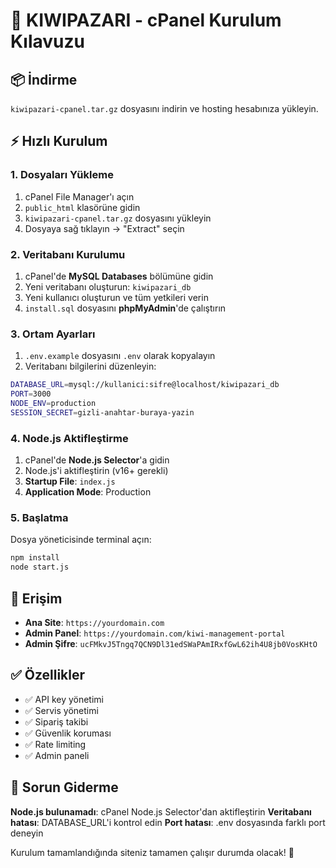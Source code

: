 # 🚀 KIWIPAZARI - cPanel Kurulum Kılavuzu

## 📦 İndirme

`kiwipazari-cpanel.tar.gz` dosyasını indirin ve hosting hesabınıza yükleyin.

## ⚡ Hızlı Kurulum

### 1. Dosyaları Yükleme
1. cPanel File Manager'ı açın
2. `public_html` klasörüne gidin
3. `kiwipazari-cpanel.tar.gz` dosyasını yükleyin
4. Dosyaya sağ tıklayın → "Extract" seçin

### 2. Veritabanı Kurulumu
1. cPanel'de **MySQL Databases** bölümüne gidin
2. Yeni veritabanı oluşturun: `kiwipazari_db`
3. Yeni kullanıcı oluşturun ve tüm yetkileri verin
4. `install.sql` dosyasını **phpMyAdmin**'de çalıştırın

### 3. Ortam Ayarları
1. `.env.example` dosyasını `.env` olarak kopyalayın
2. Veritabanı bilgilerini düzenleyin:

```bash
DATABASE_URL=mysql://kullanici:sifre@localhost/kiwipazari_db
PORT=3000
NODE_ENV=production
SESSION_SECRET=gizli-anahtar-buraya-yazin
```

### 4. Node.js Aktifleştirme
1. cPanel'de **Node.js Selector**'a gidin
2. Node.js'i aktifleştirin (v16+ gerekli)
3. **Startup File**: `index.js`
4. **Application Mode**: Production

### 5. Başlatma
Dosya yöneticisinde terminal açın:
```bash
npm install
node start.js
```

## 🔗 Erişim

- **Ana Site**: `https://yourdomain.com`
- **Admin Panel**: `https://yourdomain.com/kiwi-management-portal`
- **Admin Şifre**: `ucFMkvJ5Tngq7QCN9Dl31edSWaPAmIRxfGwL62ih4U8jb0VosKHtO`

## ✅ Özellikler

- ✅ API key yönetimi
- ✅ Servis yönetimi  
- ✅ Sipariş takibi
- ✅ Güvenlik koruması
- ✅ Rate limiting
- ✅ Admin paneli

## 🚨 Sorun Giderme

**Node.js bulunamadı**: cPanel Node.js Selector'dan aktifleştirin
**Veritabanı hatası**: DATABASE_URL'i kontrol edin
**Port hatası**: .env dosyasında farklı port deneyin

Kurulum tamamlandığında siteniz tamamen çalışır durumda olacak! 🎉